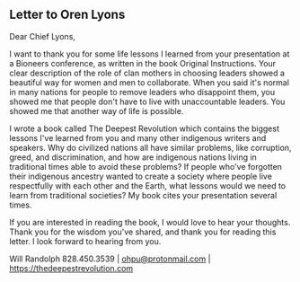 ## Letter to Oren Lyons

Dear Chief Lyons,

I want to thank you for some life lessons I learned from your presentation at a Bioneers conference, as written in the book Original Instructions. Your clear description of the role of clan mothers in choosing leaders showed a beautiful way for women and men to collaborate. When you said it's normal in many nations for people to remove leaders who disappoint them, you showed me that people don't have to live with unaccountable leaders. You showed me that another way of life is possible.

I wrote a book called The Deepest Revolution which contains the biggest lessons I've learned from you and many other indigenous writers and speakers. Why do civilized nations all have similar problems, like corruption, greed, and discrimination, and how are indigenous nations living in traditional times able to avoid these problems? If people who've forgotten their indigenous ancestry wanted to create a society where people live respectfully with each other and the Earth, what lessons would we need to learn from traditional societies? My book cites your presentation several times.

If you are interested in reading the book, I would love to hear your thoughts. Thank you for the wisdom you've shared, and thank you for reading this letter. I look forward to hearing from you.

Will Randolph
828.450.3539 | ohpu@protonmail.com | https://thedeepestrevolution.com

